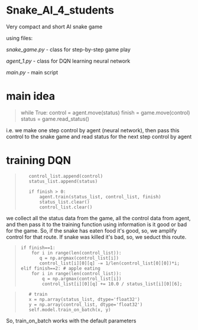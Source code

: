 # Snake_AI_4_students
Very compact and short AI snake game

using files:

*snake_game.py* - class for step-by-step game play

*agent_1.py* - class for DQN learning neural network

*main.py* - main script

# main idea

> while True:
>        control = agent.move(status)
>        finish = game.move(control)
>        status = game.read_status()

i.e. we make one step control by agent (neural network), then pass this control to the snake game and read status for the next step control by agent

# training DQN

>        control_list.append(control)
>        status_list.append(status)
>
>        if finish > 0:
>            agent.train(status_list, control_list, finish)
>            status_list.clear()
>            control_list.clear()

we collect all the status data from the game, all the control data from agent, and then pass it to the training function using information is it good or bad for the game. So, if the snake has eaten food it's good, so, we amplify control for that route. If snake was killed it's bad, so, we seduct this route.

>     if finish==1:
>         for i in range(len(control_list)):
>            q = np.argmax(control_list[i])
>            control_list[i][0][q] -= 1/len(control_list[0][0])*i;
>     elif finish==2: # apple eating
>         for i in range(len(control_list)):
>             q = np.argmax(control_list[i])
>             control_list[i][0][q] += 10.0 / status_list[i][0][6];

>        # train
>        x = np.array(status_list, dtype='float32')
>        y = np.array(control_list, dtype='float32')
>        self.model.train_on_batch(x, y)

So, train_on_batch works with the default parameters

